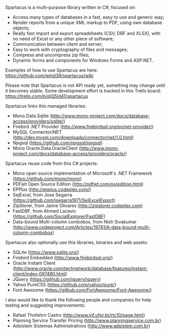 Spartacus is a multi-purpose library written in C#, focused on:
  - Access many types of databases in a fast, easy to use and generic way;
  - Render reports from a unique XML markup to PDF, using own database objects;
  - Really fast import and export spreadsheets (CSV, DBF and XLSX), with no need of Excel or any other piece of software;
  - Communication between client and server;
  - Easy to work with cryptography of files and messages;
  - Compress and uncompress zip files;
  - Dynamic forms and components for Windows Forms and ASP.NET.

Examples of how to use Spartacus are here: https://github.com/wind39/spartacus/wiki

Please note that Spartacus is not API ready yet, something may change until it becomes stable.
Some development effort is tracked in this Trello board: https://trello.com/b/qIQ5id41/spartacus

Spartacus links this managed libraries:
  - Mono.Data.Sqlite (http://www.mono-project.com/docs/database-access/providers/sqlite/)
  - Firebird .NET Provider (http://www.firebirdsql.org/en/net-provider/)
  - MySQL Connector/NET (http://dev.mysql.com/downloads/connector/net/1.0.html)
  - Npgsql (https://github.com/npgsql/npgsql)
  - Mono Oracle.Data.OracleClient (http://www.mono-project.com/docs/database-access/providers/oracle/)
  
Spartacus reuse code from this C# projects:
  - Mono open source implementation of Microsoft's .NET Framework (https://github.com/mono/mono)
  - PDFjet Open Source Edition (http://pdfjet.com/os/edition.html)
  - EPPlus (http://epplus.codeplex.com/)
  - SejExcel, from Jose Segarra (https://github.com/jsegarra1971/SejExcelExport)
  - ZipStorer, from Jaime Olivares (http://zipstorer.codeplex.com)
  - FastDBF, from Ahmed Lacevic (https://github.com/SocialExplorer/FastDBF)
  - Data-bound Multi-column combobox, from Nish Sivakumar (http://www.codeproject.com/Articles/19781/A-data-bound-multi-column-combobox)

Spartacus also optionally use this libraries, binaries and web assets:
  - SQLite (https://www.sqlite.org/)
  - Firebird Embedded (http://www.firebirdsql.org/)
  - Oracle Instant Client (http://www.oracle.com/technetwork/database/features/instant-client/index-097480.html)
  - JQuery (https://github.com/jquery/jquery)
  - Yahoo PureCSS (https://github.com/yahoo/pure/)
  - Font Awesome (https://github.com/FortAwesome/Font-Awesome/)

I also would like to thank the following people and companies for help testing and suggesting improvements:
  - Rafael Thofehrn Castro (http://www.inf.ufpr.br/rtc10/page.html)
  - Planning Service Transfer Pricing (http://www.planningservice.com.br)
  - Adsistem Sistemas Administrativos (http://www.adsistem.com.br)
